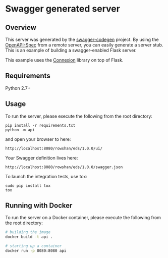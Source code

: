 # Swagger generated server

## Overview
This server was generated by the [swagger-codegen](https://github.com/swagger-api/swagger-codegen) project. By using the
[OpenAPI-Spec](https://github.com/swagger-api/swagger-core/wiki) from a remote server, you can easily generate a server stub.  This
is an example of building a swagger-enabled Flask server.

This example uses the [Connexion](https://github.com/zalando/connexion) library on top of Flask.

## Requirements
Python 2.7+

## Usage
To run the server, please execute the following from the root directory:

```
pip install -r requirements.txt
python -m api
```

and open your browser to here:

```
http://localhost:8080/rowshan/eds/1.0.0/ui/
```

Your Swagger definition lives here:

```
http://localhost:8080/rowshan/eds/1.0.0/swagger.json
```

To launch the integration tests, use tox:
```
sudo pip install tox
tox
```

## Running with Docker

To run the server on a Docker container, please execute the following from the root directory:

```bash
# building the image
docker build -t api .

# starting up a container
docker run -p 8080:8080 api
```